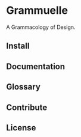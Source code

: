 # Grammuelle

A Grammacology of Design.

## Install

## Documentation

## Glossary

## Contribute

## License

